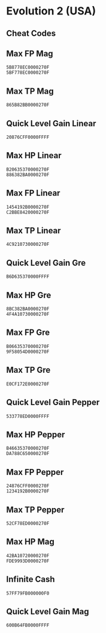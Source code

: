 # Evolution 2 (USA)

## Cheat Codes

## Max FP Mag

```
5B8778EC0000270F
5BF778EC0000270F

```

## Max TP Mag

```
865B82BB0000270F

```

## Quick Level Gain Linear

```
20876CFF0000FFFF

```

## Max HP Linear

```
B20635370000270F
886382BA0000270F

```

## Max FP Linear

```
1454192B0000270F
C2BBE8420000270F

```

## Max TP Linear

```
4C9210730000270F

```

## Quick Level Gain Gre

```
B6D635370000FFFF

```

## Max HP Gre

```
8BC382BA0000270F
4F4A10730000270F

```

## Max FP Gre

```
B06635370000270F
9F58054D0000270F

```

## Max TP Gre

```
E0CF172E0000270F

```

## Quick Level Gain Pepper

```
533778ED0000FFFF

```

## Max HP Pepper

```
B46635370000270F
DA788C650000270F

```

## Max FP Pepper

```
24876CFF0000270F
1234192B0000270F

```

## Max TP Pepper

```
52CF78ED0000270F

```

## Max HP Mag

```
42BA10720000270F
FDE9993D0000270F

```

## Infinite Cash

```
57FF79FB000000F0

```

## Quick Level Gain Mag

```
600B64FB0000FFFF

```

